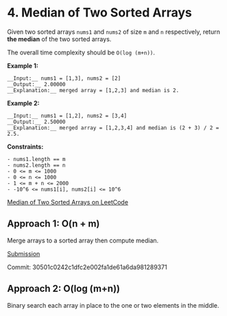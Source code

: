 # 4. Median of Two Sorted Arrays

Given two sorted arrays `nums1` and `nums2` of size `m` and `n` respectively, return __the median__ of the two sorted arrays.

The overall time complexity should be `O(log (m+n))`.

__Example 1:__

```MD
__Input:__ nums1 = [1,3], nums2 = [2]
__Output:__ 2.00000
__Explanation:__ merged array = [1,2,3] and median is 2.
```

__Example 2:__

```MD
__Input:__ nums1 = [1,2], nums2 = [3,4]
__Output:__ 2.50000
__Explanation:__ merged array = [1,2,3,4] and median is (2 + 3) / 2 = 2.5.
```

__Constraints:__

```MD
- nums1.length == m
- nums2.length == n
- 0 <= m <= 1000
- 0 <= n <= 1000
- 1 <= m + n <= 2000
- -10^6 <= nums1[i], nums2[i] <= 10^6
```

[Median of Two Sorted Arrays on LeetCode](https://leetcode.com/problems/median-of-two-sorted-arrays/)

## Approach 1: O(n + m)

Merge arrays to a sorted array then compute median.

[Submission](https://leetcode.com/submissions/detail/693261980/)

Commit: 30501c0242c1dfc2e002fa1de61a6da981289371

## Approach 2: O(log (m+n))

Binary search each array in place to the one or two elements in the middle.
